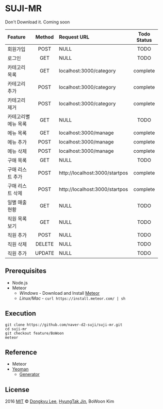 # SUJI-MR
Don't Download it. Coming soon

| Feature |	Method	| Request URL | Todo Status |
| :------------ |	:-------:	| :-----------------| :--------: |
| 회원가입 |	POST	| NULL | TODO |
| 로그인 |	GET	| NULL | TODO |
| 카테고리 목록 |	GET	| localhost:3000/category | complete |
| 카테고리 추가 |	POST	| localhost:3000/category | complete |
| 카테고리 제거 |	POST	| localhost:3000/category | complete |
| 카테고리별 메뉴 목록 |	GET	| NULL | TODO |
| 메뉴 목록 |	GET	| localhost:3000/manage | complete |
| 메뉴 추가 |	POST	| localhost:3000/manage | complete |
| 메뉴 삭제 |	POST	| localhost:3000/manage | complete |
| 구매 목록 |	GET	| NULL | TODO |
| 구매 리스트 추가 |	POST	| http://localhost:3000/startpos | complete |
| 구매 리스트 삭제 |	POST	| http://localhost:3000/startpos | complete |
| 일별 매출 현황 |	GET	| NULL | TODO |
| 직원 목록 보기 |	GET	| NULL | TODO |
| 직원 추가 |	POST	| NULL | TODO |
| 직원 삭제 |	DELETE	| NULL | TODO |
| 직원 추가 |	UPDATE	| NULL | TODO |

## Prerequisites
* Node.js
* Meteor
    - *Windows* -  Download and Install [Meteor](https://www.meteor.com/)
    - *Linux/Mac* - `curl https://install.meteor.com/ | sh`

## Execution
```
git clone https://github.com/naver-d2-suji/suji-mr.git
cd suji-mr
git checkout feature/BoWoon
meteor
```

## Reference
- Meteor
- [Yeoman](http://yeoman.io/)
    - [Generator](https://github.com/ndxbxrme/generator-angular-meteor)

## License

2016 [MIT](http://opensource.org/licenses/mit-license.php) © [Dongkyu Lee](http://ledgku.tistory.com), [HyungTak Jin](http://njir.github.io), BoWoon Kim
